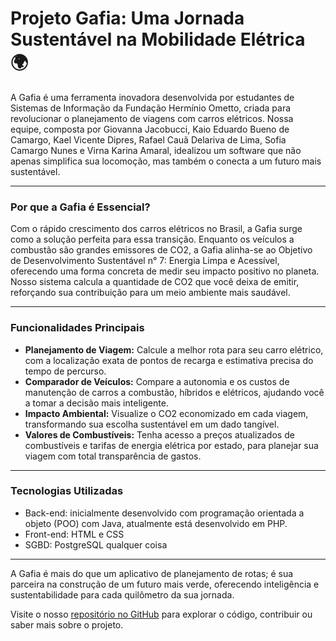 # Projeto Gafia: Uma Jornada Sustentável na Mobilidade Elétrica 🌍

A Gafia é uma ferramenta inovadora desenvolvida por estudantes de Sistemas de Informação da Fundação Hermínio Ometto, criada para revolucionar o planejamento de viagens com carros elétricos. Nossa equipe, composta por Giovanna Jacobucci, Kaio Eduardo Bueno de Camargo, Kael Vicente Dipres, Rafael Cauã Delariva de Lima, Sofia Camargo Nunes e Virna Karina Amaral, idealizou um software que não apenas simplifica sua locomoção, mas também o conecta a um futuro mais sustentável.

---

### Por que a Gafia é Essencial?

Com o rápido crescimento dos carros elétricos no Brasil, a Gafia surge como a solução perfeita para essa transição. Enquanto os veículos a combustão são grandes emissores de CO2, a Gafia alinha-se ao Objetivo de Desenvolvimento Sustentável n° 7: Energia Limpa e Acessível, oferecendo uma forma concreta de medir seu impacto positivo no planeta. Nosso sistema calcula a quantidade de CO2 que você deixa de emitir, reforçando sua contribuição para um meio ambiente mais saudável.

---

### Funcionalidades Principais

* **Planejamento de Viagem:** Calcule a melhor rota para seu carro elétrico, com a localização exata de pontos de recarga e estimativa precisa do tempo de percurso.
* **Comparador de Veículos:** Compare a autonomia e os custos de manutenção de carros a combustão, híbridos e elétricos, ajudando você a tomar a decisão mais inteligente.
* **Impacto Ambiental:** Visualize o CO2 economizado em cada viagem, transformando sua escolha sustentável em um dado tangível.
* **Valores de Combustíveis:** Tenha acesso a preços atualizados de combustíveis e tarifas de energia elétrica por estado, para planejar sua viagem com total transparência de gastos.

---

### Tecnologias Utilizadas
* Back-end: inicialmente desenvolvido com programação orientada a objeto (POO) com Java, atualmente está desenvolvido em PHP.
* Front-end: HTML e CSS
* SGBD: PostgreSQL
qualquer coisa
---

A Gafia é mais do que um aplicativo de planejamento de rotas; é sua parceira na construção de um futuro mais verde, oferecendo inteligência e sustentabilidade para cada quilômetro da sua jornada.

Visite o nosso [repositório no GitHub](https://github.com/sofia-camargo/siteGafia) para explorar o código, contribuir ou saber mais sobre o projeto.